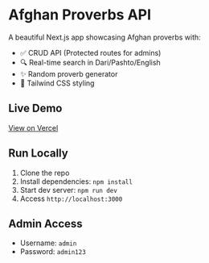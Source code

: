 # Afghan Proverbs API

A beautiful Next.js app showcasing Afghan proverbs with:
- ✅ CRUD API (Protected routes for admins)
- 🔍 Real-time search in Dari/Pashto/English
- ✨ Random proverb generator
- 🎨 Tailwind CSS styling

## Live Demo
[View on Vercel](https://your-vercel-url.vercel.app)

## Run Locally
1. Clone the repo
2. Install dependencies: `npm install`
3. Start dev server: `npm run dev`
4. Access `http://localhost:3000`

## Admin Access
- Username: `admin`
- Password: `admin123`